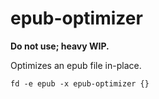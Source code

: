 # epub-optimizer

**Do not use; heavy WIP.**

Optimizes an epub file in-place.

`fd -e epub -x epub-optimizer {}`
